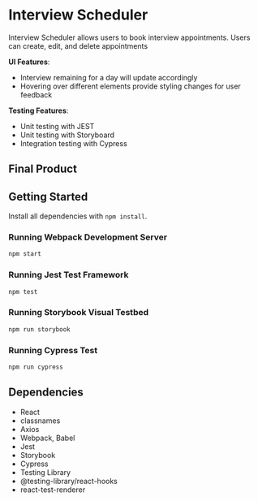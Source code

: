 # Interview Scheduler

Interview Scheduler allows users to book interview appointments. Users can create, edit, and delete appointments

**UI Features**:

- Interview remaining for a day will update accordingly
- Hovering over different elements provide styling changes for user feedback

**Testing Features**:

- Unit testing with JEST
- Unit testing with Storyboard
- Integration testing with Cypress

## Final Product

## Getting Started

Install all dependencies with `npm install`.

### Running Webpack Development Server

```sh
npm start
```

### Running Jest Test Framework

```sh
npm test
```

### Running Storybook Visual Testbed

```sh
npm run storybook
```

### Running Cypress Test

```sh
npm run cypress
```

## Dependencies

- React
- classnames
- Axios
- Webpack, Babel
- Jest
- Storybook
- Cypress
- Testing Library
- @testing-library/react-hooks
- react-test-renderer
